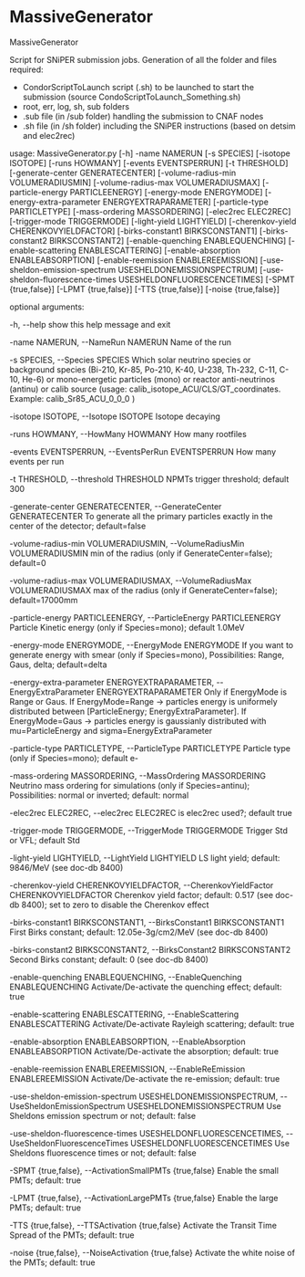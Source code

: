 # MassiveGenerator
MassiveGenerator

Script for SNiPER submission jobs.
Generation of all the folder and files required:
- CondorScriptToLaunch script (.sh) to be launched to start the submission (source CondoScriptToLaunch_Something.sh)
- root, err, log, sh, sub folders
- .sub file (in /sub folder) handling the submission to CNAF nodes
- .sh file (in /sh folder) including the SNiPER instructions (based on detsim and elec2rec) 

usage: MassiveGenerator.py [-h] -name NAMERUN [-s SPECIES] [-isotope ISOTOPE] [-runs HOWMANY] [-events EVENTSPERRUN] [-t THRESHOLD] [-generate-center GENERATECENTER] [-volume-radius-min VOLUMERADIUSMIN]
                           [-volume-radius-max VOLUMERADIUSMAX] [-particle-energy PARTICLEENERGY] [-energy-mode ENERGYMODE] [-energy-extra-parameter ENERGYEXTRAPARAMETER] [-particle-type PARTICLETYPE]
                           [-mass-ordering MASSORDERING] [-elec2rec ELEC2REC] [-trigger-mode TRIGGERMODE] [-light-yield LIGHTYIELD] [-cherenkov-yield CHERENKOVYIELDFACTOR]
                           [-birks-constant1 BIRKSCONSTANT1] [-birks-constant2 BIRKSCONSTANT2] [-enable-quenching ENABLEQUENCHING] [-enable-scattering ENABLESCATTERING]
                           [-enable-absorption ENABLEABSORPTION] [-enable-reemission ENABLEREEMISSION] [-use-sheldon-emission-spectrum USESHELDONEMISSIONSPECTRUM]
                           [-use-sheldon-fluorescence-times USESHELDONFLUORESCENCETIMES] [-SPMT {true,false}] [-LPMT {true,false}] [-TTS {true,false}] [-noise {true,false}]

optional arguments:

  -h, --help            show this help message and exit
  
  -name NAMERUN, --NameRun NAMERUN
                        Name of the run

  -s SPECIES, --Species SPECIES
                        Which solar neutrino species or background species (Bi-210, Kr-85, Po-210, K-40, U-238, Th-232, C-11, C-10, He-6) or mono-energetic particles (mono) or reactor anti-neutrinos
                        (antinu) or calib source (usage: calib_isotope_ACU/CLS/GT_coordinates. Example: calib_Sr85_ACU_0_0_0 )

  -isotope ISOTOPE, --Isotope ISOTOPE
                        Isotope decaying

  -runs HOWMANY, --HowMany HOWMANY
                        How many rootfiles

  -events EVENTSPERRUN, --EventsPerRun EVENTSPERRUN
                        How many events per run

  -t THRESHOLD, --threshold THRESHOLD
                        NPMTs trigger threshold; default 300

  -generate-center GENERATECENTER, --GenerateCenter GENERATECENTER
                        To generate all the primary particles exactly in the center of the detector; default=false

  -volume-radius-min VOLUMERADIUSMIN, --VolumeRadiusMin VOLUMERADIUSMIN
                        min of the radius (only if GenerateCenter=false); default=0

  -volume-radius-max VOLUMERADIUSMAX, --VolumeRadiusMax VOLUMERADIUSMAX
                        max of the radius (only if GenerateCenter=false); default=17000mm

  -particle-energy PARTICLEENERGY, --ParticleEnergy PARTICLEENERGY
                        Particle Kinetic energy (only if Species=mono); default 1.0MeV

  -energy-mode ENERGYMODE, --EnergyMode ENERGYMODE
                        If you want to generate energy with smear (only if Species=mono), Possibilities: Range, Gaus, delta; default=delta

  -energy-extra-parameter ENERGYEXTRAPARAMETER, --EnergyExtraParameter ENERGYEXTRAPARAMETER
                        Only if EnergyMode is Range or Gaus. If EnergyMode=Range -> particles energy is uniformely distributed between [ParticleEnergy; EnergyExtraParameter]. If EnergyMode=Gaus ->
                        particles energy is gaussianly distributed with mu=ParticleEnergy and sigma=EnergyExtraParameter

  -particle-type PARTICLETYPE, --ParticleType PARTICLETYPE
                        Particle type (only if Species=mono); default e-

  -mass-ordering MASSORDERING, --MassOrdering MASSORDERING
                        Neutrino mass ordering for simulations (only if Species=antinu); Possibilities: normal or inverted; default: normal

  -elec2rec ELEC2REC, --elec2rec ELEC2REC
                        is elec2rec used?; default true

  -trigger-mode TRIGGERMODE, --TriggerMode TRIGGERMODE
                        Trigger Std or VFL; default Std

  -light-yield LIGHTYIELD, --LightYield LIGHTYIELD
                        LS light yield; default: 9846/MeV (see doc-db 8400)

  -cherenkov-yield CHERENKOVYIELDFACTOR, --CherenkovYieldFactor CHERENKOVYIELDFACTOR
                        Cherenkov yield factor; default: 0.517 (see doc-db 8400); set to zero to disable the Cherenkov effect

  -birks-constant1 BIRKSCONSTANT1, --BirksConstant1 BIRKSCONSTANT1
                        First Birks constant; default: 12.05e-3g/cm2/MeV (see doc-db 8400)

  -birks-constant2 BIRKSCONSTANT2, --BirksConstant2 BIRKSCONSTANT2
                        Second Birks constant; default: 0 (see doc-db 8400)

  -enable-quenching ENABLEQUENCHING, --EnableQuenching ENABLEQUENCHING
                        Activate/De-activate the quenching effect; default: true

  -enable-scattering ENABLESCATTERING, --EnableScattering ENABLESCATTERING
                        Activate/De-activate Rayleigh scattering; default: true

  -enable-absorption ENABLEABSORPTION, --EnableAbsorption ENABLEABSORPTION
                        Activate/De-activate the absorption; default: true

  -enable-reemission ENABLEREEMISSION, --EnableReEmission ENABLEREEMISSION
                        Activate/De-activate the re-emission; default: true

  -use-sheldon-emission-spectrum USESHELDONEMISSIONSPECTRUM, --UseSheldonEmissionSpectrum USESHELDONEMISSIONSPECTRUM
                        Use Sheldons emission spectrum or not; default: false

  -use-sheldon-fluorescence-times USESHELDONFLUORESCENCETIMES, --UseSheldonFluorescenceTimes USESHELDONFLUORESCENCETIMES
                        Use Sheldons fluorescence times or not; default: false

  -SPMT {true,false}, --ActivationSmallPMTs {true,false}
                        Enable the small PMTs; default: true

  -LPMT {true,false}, --ActivationLargePMTs {true,false}
                        Enable the large PMTs; default: true

  -TTS {true,false}, --TTSActivation {true,false}
                        Activate the Transit Time Spread of the PMTs; default: true

  -noise {true,false}, --NoiseActivation {true,false}
                        Activate the white noise of the PMTs; default: true
